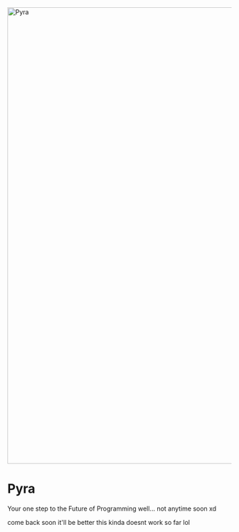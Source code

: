 <img width="1024" height="1024" alt="Pyra" src="https://github.com/user-attachments/assets/e5b0784c-a169-47b4-9f8c-743b1e92e53d" />


# Pyra

Your one step to the Future of Programming well... not anytime soon xd

come back soon it'll be better  this kinda doesnt work so far lol
